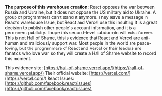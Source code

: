 **The purpose of this warehouse creation**: React opposes the war between Russia and Ukraine, but it does not oppose the US military aid to Ukraine. A group of programmers can’t stand it anymore. They leave a message in React’s warehouse Issue, but React and Vercel use this insulting It is a great decision to publish other people's account information, and it is a permanent publicity. I hope this second-level subdomain will exist forever. This is not Hall of Shame, this is evidence that React and Vercel are anti-human and maliciously support war. Most people in the world are peace-loving, but the programmers of React and Vercel or their leaders are fanatics who love war, so they will create a Hall of Shame website to record this moment.

This evidence site: [https://hall-of-shame.vercel.app/](https://hall-of-shame.vercel.app/)
Their official website: [https://vercel.com/](https://vercel.com/)
React Issues: [https://github.com/facebook/react/issues](https://github.com/facebook/react/issues)
